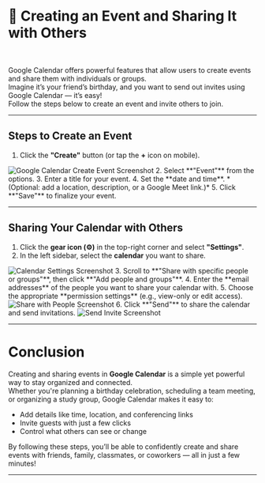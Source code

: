 # 📆 Creating an Event and Sharing It with Others

<br>

Google Calendar offers powerful features that allow users to create events and share them with individuals or groups.  
Imagine it’s your friend’s birthday, and you want to send out invites using Google Calendar — it’s easy!  
Follow the steps below to create an event and invite others to join.

---

## Steps to Create an Event

1. Click the **"Create"** button (or tap the **+** icon on mobile).
<img src="/IMAGES/Screenshot 2025-03-27 at 8.58.07 AM.png" alt="Google Calendar Create Event Screenshot" >
2. Select **"Event"** from the options.  
3. Enter a title for your event.  
4. Set the **date and time**. *(Optional: add a location, description, or a Google Meet link.)*  
5. Click **"Save"** to finalize your event.

---

## Sharing Your Calendar with Others

1. Click the **gear icon (⚙️)** in the top-right corner and select **"Settings"**.  
2. In the left sidebar, select the **calendar** you want to share.
  <img src="/IMAGES/Screenshot 2025-03-27 at 8.58.07 AM.png" alt="Calendar Settings Screenshot">
3. Scroll to **"Share with specific people or groups"**, then click **"Add people and groups"**.  
4. Enter the **email addresses** of the people you want to share your calendar with.  
5. Choose the appropriate **permission settings** (e.g., view-only or edit access).
  <img src="/IMAGES/Screenshot 2025-03-27 at 9.52.33 AM.png" alt="Share with People Screenshot">
6. Click **"Send"** to share the calendar and send invitations.
  <img src="/IMAGES/Screenshot 2025-03-27 at 9.55.39 AM.png" alt="Send Invite Screenshot">

---

# Conclusion  

Creating and sharing events in **Google Calendar** is a simple yet powerful way to stay organized and connected.  
Whether you're planning a birthday celebration, scheduling a team meeting, or organizing a study group, Google Calendar makes it easy to:

- Add details like time, location, and conferencing links
- Invite guests with just a few clicks
- Control what others can see or change

By following these steps, you’ll be able to confidently create and share events with friends, family, classmates, or coworkers — all in just a few minutes!

---

